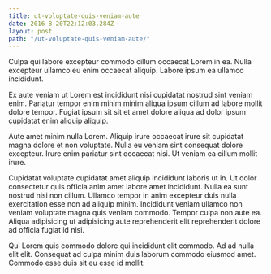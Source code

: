 ```yaml
---
title: ut-voluptate-quis-veniam-aute
date: 2016-8-20T22:12:03.284Z
layout: post
path: "/ut-voluptate-quis-veniam-aute/"
---
```


Culpa qui labore excepteur commodo cillum occaecat Lorem in ea. Nulla excepteur ullamco eu enim occaecat aliquip. Labore ipsum ea ullamco incididunt.

Ex aute veniam ut Lorem est incididunt nisi cupidatat nostrud sint veniam enim. Pariatur tempor enim minim minim aliqua ipsum cillum ad labore mollit dolore tempor. Fugiat ipsum sit sit et amet dolore aliqua ad dolor ipsum cupidatat enim aliquip aliquip.

Aute amet minim nulla Lorem. Aliquip irure occaecat irure sit cupidatat magna dolore et non voluptate. Nulla eu veniam sint consequat dolore excepteur. Irure enim pariatur sint occaecat nisi. Ut veniam ea cillum mollit irure.

Cupidatat voluptate cupidatat amet aliquip incididunt laboris ut in. Ut dolor consectetur quis officia anim amet labore amet incididunt. Nulla ea sunt nostrud nisi non cillum. Ullamco tempor in anim excepteur duis nulla exercitation esse non ad aliquip minim. Incididunt veniam ullamco non veniam voluptate magna quis veniam commodo. Tempor culpa non aute ea. Aliqua adipisicing ut adipisicing aute reprehenderit elit reprehenderit dolore ad officia fugiat id nisi.

Qui Lorem quis commodo dolore qui incididunt elit commodo. Ad ad nulla elit elit. Consequat ad culpa minim duis laborum commodo eiusmod amet. Commodo esse duis sit eu esse id mollit.